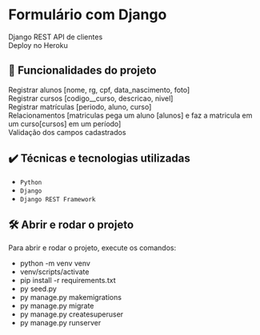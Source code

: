 # Formulário com Django

Django REST API de clientes  
Deploy no Heroku

## 🔨 Funcionalidades do projeto

Registrar alunos [nome, rg, cpf, data_nascimento, foto]  
Registrar cursos [codigo__curso, descricao, nivel]  
Registrar matrículas [periodo, aluno, curso]  
Relacionamentos [matriculas pega um aluno [alunos] e faz a matricula em um curso[cursos] em um período]  
Validação dos campos cadastrados  

## ✔️ Técnicas e tecnologias utilizadas

- `Python`
- `Django`
- `Django REST Framework`

## 🛠️ Abrir e rodar o projeto

Para abrir e rodar o projeto, execute os comandos:
- python -m venv venv
- venv/scripts/activate
- pip install -r requirements.txt
- py seed.py
- py manage.py makemigrations
- py manage.py migrate
- py manage.py createsuperuser
- py manage.py runserver
